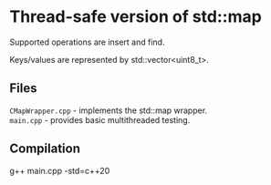 # Thread-safe version of std::map

Supported operations are insert and find.

Keys/values are represented by std::vector<uint8_t>.

## Files
`CMapWrapper.cpp` - implements the std::map wrapper. <br> 
`main.cpp`        - provides basic multithreaded testing.

## Compilation
g++ main.cpp -std=c++20